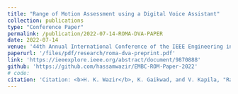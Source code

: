 ```yaml
---
title: "Range of Motion Assessment using a Digital Voice Assistant"
collection: publications
type: "Conference Paper"
permalink: /publication/2022-07-14-ROMA-DVA-PAPER
date: 2022-07-14
venue: '44th Annual International Conference of the IEEE Engineering in Medicine & Biology Society (EMBC)'
paperurl: '/files/pdf/research/roma-dva-preprint.pdf'
link: 'https://ieeexplore.ieee.org/abstract/document/9870888'
github: 'https://github.com/hassamwazir/EMBC-ROM-Paper-2022'
# code:
citation: 'Citation: <b>H. K. Wazir</b>, K. Gaikwad, and V. Kapila, "Range of motion assessment using a digital voice assistant," <i>in IEEE Engineering in Medicine & Biology Society</i>, 2022, pp. 2577-2580, doi: 10.1109/EMBC48229.2022.9870888'
---
```

